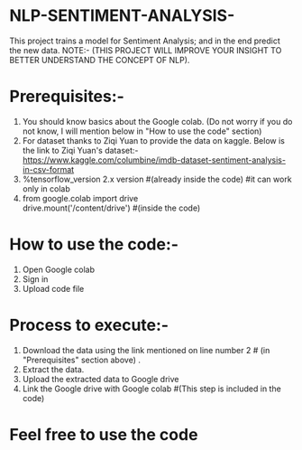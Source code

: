 # NLP-SENTIMENT-ANALYSIS-
This project trains a model for Sentiment Analysis; and in the end predict the new data. NOTE:- (THIS PROJECT WILL IMPROVE YOUR INSIGHT TO BETTER UNDERSTAND THE CONCEPT OF NLP).

# Prerequisites:-
1. You should know basics about the Google colab. (Do not worry if you do not know, I will mention below in "How to use the code" section)
2. For dataset thanks to Ziqi Yuan to provide the data on kaggle. Below is the link to Ziqi Yuan's dataset:-<br>
https://www.kaggle.com/columbine/imdb-dataset-sentiment-analysis-in-csv-format
3. %tensorflow_version 2.x version   #(already inside the code)   #it can work only in colab     
4. from google.colab import drive<br>
   drive.mount('/content/drive')      #(inside the code)
   
# How to use the code:-
1. Open Google colab
2. Sign in
3. Upload code file

# Process to execute:-
1. Download the data using the link mentioned on line number 2   # (in "Prerequisites" section above) .
2. Extract the data.
3. Upload the extracted data to Google drive
4. Link the Google drive with Google colab   #(This step is included in the code)

# Feel free to use the code

